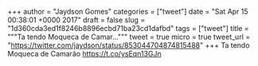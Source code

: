 
+++
author = "Jaydson Gomes"
categories = ["tweet"]
date = "Sat Apr 15 00:38:01 +0000 2017"
draft = false
slug = "1d360cda3ed1f8246b8896ecbd71ba23cd1dafbd"
tags = ["tweet"]
title = """Ta tendo Moqueca de Camar..."""
tweet = true
micro = true
tweet_url = "https://twitter.com/jaydson/status/853044704874815488"
+++
Ta tendo Moqueca de Camarão https://t.co/ysEqn13GJn
